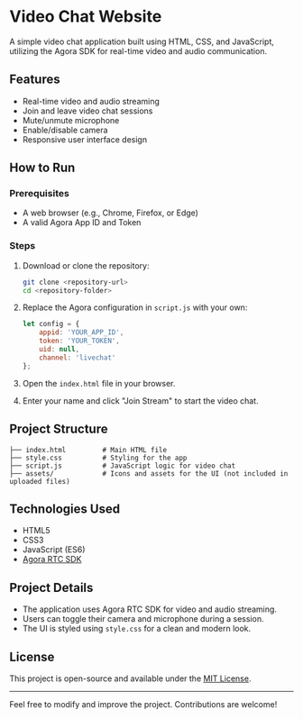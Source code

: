 # Video Chat Website

A simple video chat application built using HTML, CSS, and JavaScript, utilizing the Agora SDK for real-time video and audio communication.

## Features
- Real-time video and audio streaming
- Join and leave video chat sessions
- Mute/unmute microphone
- Enable/disable camera
- Responsive user interface design

## How to Run

### Prerequisites
- A web browser (e.g., Chrome, Firefox, or Edge)
- A valid Agora App ID and Token

### Steps
1. Download or clone the repository:
   ```bash
   git clone <repository-url>
   cd <repository-folder>
   ```

2. Replace the Agora configuration in `script.js` with your own:
   ```javascript
   let config = {
       appid: 'YOUR_APP_ID',
       token: 'YOUR_TOKEN',
       uid: null,
       channel: 'livechat'
   };
   ```

3. Open the `index.html` file in your browser.

4. Enter your name and click "Join Stream" to start the video chat.

## Project Structure
```
├── index.html         # Main HTML file
├── style.css          # Styling for the app
├── script.js          # JavaScript logic for video chat
├── assets/            # Icons and assets for the UI (not included in uploaded files)
```

## Technologies Used
- HTML5
- CSS3
- JavaScript (ES6)
- [Agora RTC SDK](https://www.agora.io/)

## Project Details
- The application uses Agora RTC SDK for video and audio streaming.
- Users can toggle their camera and microphone during a session.
- The UI is styled using `style.css` for a clean and modern look.

## License
This project is open-source and available under the [MIT License](LICENSE).

---
Feel free to modify and improve the project. Contributions are welcome!
